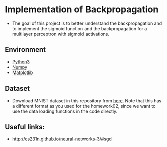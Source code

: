 # Implementation of Backpropagation
- The goal of this project is to better understand the backpropagation and to implement the sigmoid function and the backpropagation for a multilayer perceptron with sigmoid activations.

## Environment
- [Python3](https://www.python.org/download/releases/3.0/)
- [Numpy](http://www.numpy.org/)
- [Matplotlib](https://matplotlib.org/)

## Dataset
- Download MNIST dataset in this repository from [here](../data). Note that this has a different format as you used for the homework02, since we want to use the data loading functions in the code directly.

## Useful links:
- http://cs231n.github.io/neural-networks-3/#sgd









